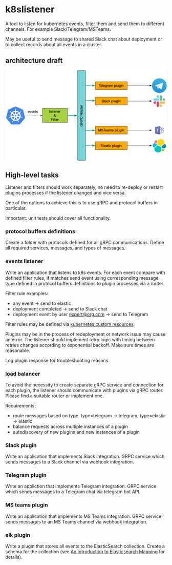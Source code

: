 # k8slistener

A tool to listen for kubernetes events, filter them and send them to different channels. For example Slack/Telegram/MSTeams.

May be useful to send message to shared Slack chat about deployment or to collect records about all events in a cluster.

## architecture draft

![k8s lister](./k8slistener.png)

## High-level tasks

Listener and filters should work separately, no need to re-deploy or restart plugins processes if the listener changed and vice versa.

One of the options to achieve this is to use gRPC and protocol buffers in particular.

Important: unit tests should cover all functionality.

### protocol buffers definitions

Create a folder with protocols defined for all gRPC communications. Define all required services, messages, and types of messages.

### events listener

Write an application that listens to k8s events. For each event compare with defined filter rules, if matches send event using corresponding message type defined in protocol buffers definitions to plugin processes via a router.

Filter rule examples:

* any event -> send to elastic
* deployment completed -> send to Slack chat
* deployment event by user expert@org.com -> send to Telegram

Filter rules may be defined via [kubernetes custom resources](https://kubernetes.io/docs/concepts/extend-kubernetes/api-extension/custom-resources/).

Plugins may be in the process of redeployment or network issue may cause an error.  The listener should implement retry logic with timing between retries changes according to exponential backoff. Make sure times are reasonable.

Log plugin response for troubleshooting reasons.

### load balancer

To avoid the necessity to create separate gRPC service and connection for each plugin, the listener should communicate with plugins via gRPC router. Please find a suitable router or implement one.

Requirements:

* route messages based on type. type=telegram -> telegram, type=elastic -> elastic
* balance requests across multiple instances of a plugin
* autodiscovery of new plugins and new instances of a plugin

### Slack plugin

Write an application that implements Slack integration. GRPC service which sends messages to a Slack channel via webhook integration.

### Telegram plugin

Write an appliction that implements Telegram integration. GRPC service which sends messages to a Telegram chat via telegram bot API.

### MS teams plugin


Write an application that implements MS Teams integration. GRPC service sends messages to an MS Teams channel via webhook integration.

### elk plugin

Write a plugin that stores all events to the ElasticSearch collection.
Create a schema for the collection (see [An Introduction to Elasticsearch Mapping](https://www.elastic.co/blog/found-elasticsearch-mapping-introduction) for details).
